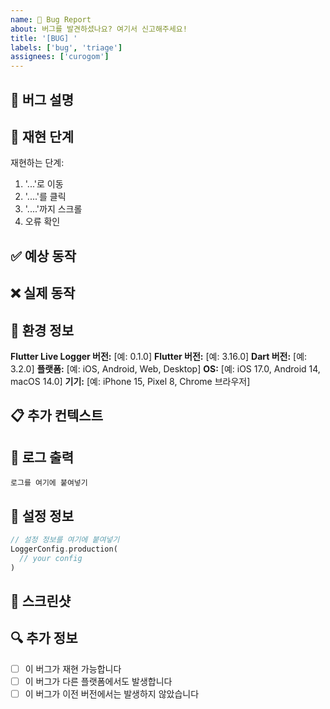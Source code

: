 ```yaml
---
name: 🐛 Bug Report
about: 버그를 발견하셨나요? 여기서 신고해주세요!
title: '[BUG] '
labels: ['bug', 'triage']
assignees: ['curogom']
---
```


## 🐛 버그 설명
<!-- 버그에 대한 명확하고 간결한 설명을 작성해주세요 -->

## 🔄 재현 단계

재현하는 단계:

1. '...'로 이동
2. '....'를 클릭  
3. '....'까지 스크롤
4. 오류 확인

## ✅ 예상 동작
<!-- 무엇이 일어나야 하는지 명확하고 간결한 설명을 작성해주세요 -->

## ❌ 실제 동작
<!-- 실제로 무엇이 일어났는지 명확하고 간결한 설명을 작성해주세요 -->

## 📱 환경 정보

**Flutter Live Logger 버전:** [예: 0.1.0]
**Flutter 버전:** [예: 3.16.0]
**Dart 버전:** [예: 3.2.0]
**플랫폼:** [예: iOS, Android, Web, Desktop]
**OS:** [예: iOS 17.0, Android 14, macOS 14.0]
**기기:** [예: iPhone 15, Pixel 8, Chrome 브라우저]

## 📋 추가 컨텍스트
<!-- 문제에 대한 다른 컨텍스트를 여기에 추가하세요 -->

## 📄 로그 출력
<!-- 관련 로그 출력이 있다면 여기에 추가하세요 -->
```
로그를 여기에 붙여넣기
```

## 🔧 설정 정보
<!-- 사용 중인 LoggerConfig나 Transport 설정을 공유해주세요 -->
```dart
// 설정 정보를 여기에 붙여넣기
LoggerConfig.production(
  // your config
)
```

## 📸 스크린샷
<!-- 해당하는 경우 스크린샷을 추가하여 문제 설명에 도움이 되도록 하세요 -->

## 🔍 추가 정보

- [ ] 이 버그가 재현 가능합니다
- [ ] 이 버그가 다른 플랫폼에서도 발생합니다
- [ ] 이 버그가 이전 버전에서는 발생하지 않았습니다

